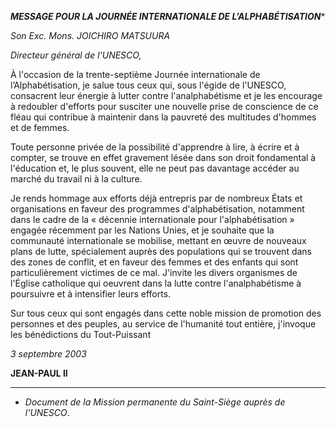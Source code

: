 ***MESSAGE POUR LA JOURNÉE INTERNATIONALE DE L’ALPHABÉTISATION****

*Son Exc. Mons. JOICHIRO MATSUURA*

*Directeur général de l'UNESCO,*

À l'occasion de la trente-septième Journée internationale de l’Alphabétisation, je salue tous ceux qui, sous l'égide de l'UNESCO, consacrent leur énergie à lutter contre l'analphabétisme et je les encourage à redoubler d'efforts pour susciter une nouvelle prise de conscience de ce fléau qui contribue à maintenir dans la pauvreté des multitudes d'hommes et de femmes.

Toute personne privée de la possibilité d'apprendre à lire, à écrire et à compter, se trouve en effet gravement lésée dans son droit fondamental à l'éducation et, le plus souvent, elle ne peut pas davantage accéder au marché du travail ni à la culture.

Je rends hommage aux efforts déjà entrepris par de nombreux États et organisations en faveur des programmes d'alphabétisation, notamment dans le cadre de la « décennie internationale pour l'alphabétisation » engagée récemment par les Nations Unies, et je souhaite que la communauté internationale se mobilise, mettant en œuvre de nouveaux plans de lutte, spécialement auprès des populations qui se trouvent dans des zones de conflit, et en faveur des femmes et des enfants qui sont particulièrement victimes de ce mal. J'invite les divers organismes de l'Église catholique qui oeuvrent dans la lutte contre l'analphabétisme à poursuivre et à intensifier leurs efforts.

Sur tous ceux qui sont engagés dans cette noble mission de promotion des personnes et des peuples, au service de l'humanité tout entière, j'invoque les bénédictions du Tout-Puissant

*3 septembre 2003*

**JEAN-PAUL II**

* * *

* *Document de la Mission permanente du Saint-Siège auprès de l'UNESCO*.